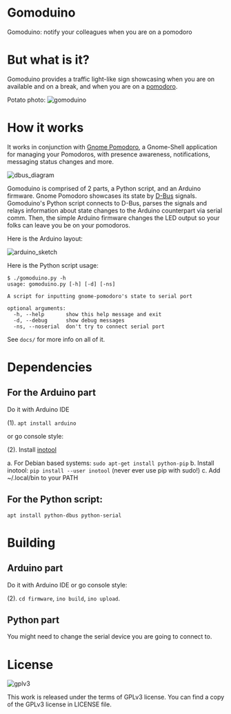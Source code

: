 Gomoduino
======

Gomoduino: notify your colleagues when you are on a pomodoro


# But what is it?
Gomoduino provides a traffic light-like sign showcasing when you are on available
and on a break, and when you are on a [pomodoro](http://pomodorotechnique.com).

Potato photo:
![gomoduino](https://github.com/viccuad/gomoduino/raw/master/assets/web/gomoduino.jpg)

# How it works
It works in conjunction with [Gnome Pomodoro](http://gnomepomodoro.org),
a Gnome-Shell application for managing your Pomodoros, with presence awareness,
notifications, messaging status changes and more.

![dbus_diagram](https://github.com/viccuad/gomoduino/raw/master/assets/web/bustle_pomodoro_log.png)

Gomoduino is comprised of 2 parts, a Python script, and an Arduino firmware.
Gnome Pomodoro showcases its state by [D-Bus](https://freedesktop.org/wiki/IntroductionToDBus/)
signals. Gomoduino's Python script connects to D-Bus, parses the signals and relays
information about state changes to the Arduino counterpart via serial comm. Then,
the simple Arduino firmware changes the LED output so your folks can leave you be
on your pomodoros.

Here is the Arduino layout:

![arduino_sketch](https://github.com/viccuad/gomoduino/raw/master/assets/web/Sketch_schem.png)

Here is the Python script usage:

```terminal
$ ./gomoduino.py -h
usage: gomoduino.py [-h] [-d] [-ns]

A script for inputting gnome-pomodoro's state to serial port

optional arguments:
  -h, --help       show this help message and exit
  -d, --debug      show debug messages
  -ns, --noserial  don't try to connect serial port

```

See `docs/` for more info on all of it.


# Dependencies
## For the Arduino part

Do it with Arduino IDE

(1). `apt install arduino`

or go console style:

(2). Install [inotool](http://inotool.org/)

  a. For Debian based systems: ```sudo apt-get install python-pip```
  b. Install inotool: ```pip install --user inotool``` (never ever use pip with sudo!)
  c. Add ~/.local/bin to your PATH

## For the Python script:

`apt install python-dbus python-serial`


# Building
## Arduino part
Do it with Arduino IDE or go console style:

(2). `cd firmware`, `ino build`, `ino upload`.

## Python part
You might need to change the serial device you are going to connect to.


# License
![gplv3](https://github.com/viccuad/gomoduino/raw/master/assets/web/gplv3.png)

This work is released under the terms of GPLv3 license. You can find a copy of
the GPLv3 license in LICENSE file.
